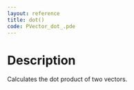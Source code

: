 ```yaml
---
layout: reference
title: dot()
code: PVector_dot_.pde
---
```


# Description

Calculates the dot product of two vectors.

